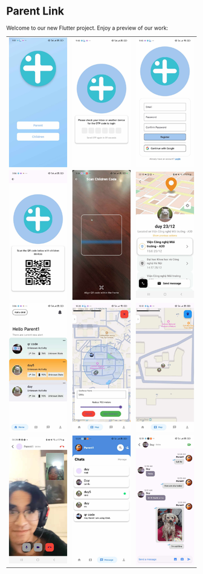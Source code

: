 # Parent Link

Welcome to our new Flutter project. Enjoy a preview of our work:

<table>
  <tr>
    <td align="center"><img src="images/1.jpg" alt="Image 1" style="width:300px;"/></td>
    <td align="center"><img src="images/2.jpg" alt="Image 2" style="width:300px;"/></td>
    <td align="center"><img src="images/3.jpg" alt="Image 3" style="width:300px;"/></td>
  </tr>
  <tr>
    <td align="center"><img src="images/4.jpg" alt="Image 4" style="width:300px;"/></td>
    <td align="center"><img src="images/5.jpg" alt="Image 5" style="width:300px;"/></td>
    <td align="center"><img src="images/6.jpg" alt="Image 6" style="width:300px;"/></td>
  </tr>
  <tr>
    <td align="center"><img src="images/7.jpg" alt="Image 7" style="width:300px;"/></td>
    <td align="center"><img src="images/8.jpg" alt="Image 8" style="width:300px;"/></td>
    <td align="center"><img src="images/9.jpg" alt="Image 9" style="width:300px;"/></td>
  </tr>
  <tr>
    <td align="center"><img src="images/10.jpg" alt="Image 10" style="width:300px;"/></td>
    <td align="center"><img src="images/11.jpg" alt="Image 11" style="width:300px;"/></td>
    <td align="center"><img src="images/12.jpg" alt="Image 12" style="width:300px;"/></td>
  </tr>
</table>
